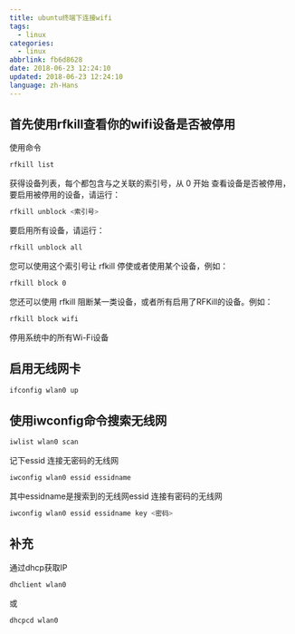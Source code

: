 ```yaml
---
title: ubuntu终端下连接wifi
tags:
  - linux
categories:
  - linux
abbrlink: fb6d8628
date: 2018-06-23 12:24:10
updated: 2018-06-23 12:24:10
language: zh-Hans
---
```


## 首先使用rfkill查看你的wifi设备是否被停用
使用命令

```bash
rfkill list
```

获得设备列表，每个都包含与之关联的索引号，从 0 开始
查看设备是否被停用，要启用被停用的设备，请运行：

```bash
rfkill unblock <索引号>
```

要启用所有设备，请运行：

```bash
rfkill unblock all
```

<!--more-->
您可以使用这个索引号让 rfkill 停使或者使用某个设备，例如：

```bash
rfkill block 0
```

您还可以使用 rfkill 阻断某一类设备，或者所有启用了RFKill的设备。例如：

```bash
rfkill block wifi 
```

停用系统中的所有Wi-Fi设备

## 启用无线网卡

```bash
ifconfig wlan0 up
```

## 使用iwconfig命令搜索无线网

```bash
iwlist wlan0 scan
```

记下essid
连接无密码的无线网

```bash
iwconfig wlan0 essid essidname
```

其中essidname是搜索到的无线网essid
连接有密码的无线网 

```bash
iwconfig wlan0 essid essidname key <密码>
```

## 补充
通过dhcp获取IP

```bash
dhclient wlan0
```

或

```bash
dhcpcd wlan0
```
